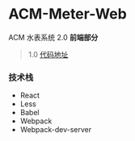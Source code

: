 # ACM-Meter-Web

ACM 水表系统 2.0 **前端部分**

> 1.0 [代码地址](https://github.com/Raynxxx/CUIT-ACM-Website)

### 技术栈
* React
* Less
* Babel
* Webpack
* Webpack-dev-server